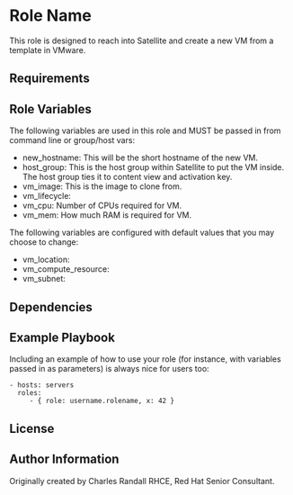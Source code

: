 Role Name
=========

This role is designed to reach into Satellite and create a new VM from a template in VMware.

Requirements
------------


Role Variables
--------------

The following variables are used in this role and MUST be passed in from command line or group/host vars:
  - new_hostname: This will be the short hostname of the new VM.
  - host_group: This is the host group within Satellite to put the VM inside.  The host group ties it to content view and activation key.
  - vm_image:  This is the image to clone from.  
  - vm_lifecycle: 
  - vm_cpu: Number of CPUs required for VM.
  - vm_mem: How much RAM is required for VM.

The following variables are configured with default values that you may choose to change:
  
  - vm_location:
  - vm_compute_resource: 
  - vm_subnet: 

Dependencies
------------


Example Playbook
----------------

Including an example of how to use your role (for instance, with variables passed in as parameters) is always nice for users too:

    - hosts: servers
      roles:
         - { role: username.rolename, x: 42 }

License
-------


Author Information
------------------

Originally created by Charles Randall RHCE, Red Hat Senior Consultant.
